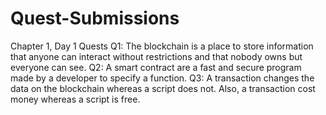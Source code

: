 # Quest-Submissions
Chapter 1, Day 1 Quests
Q1: The blockchain is a place to store information that anyone can interact without restrictions and that nobody owns but everyone can see.
Q2: A smart contract are a fast and secure program made by a developer to specify a function.
Q3: A transaction changes the data on the blockchain whereas a script does not. Also, a transaction cost money whereas a script is free.
